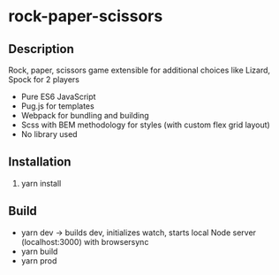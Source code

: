 # rock-paper-scissors

## Description

Rock, paper, scissors game extensible for additional choices like Lizard, Spock for 2 players

- Pure ES6 JavaScript
- Pug.js for templates
- Webpack for bundling and building
- Scss with BEM methodology for styles (with custom flex grid layout)
- No library used

## Installation

1. yarn install

## Build

- yarn dev -> builds dev, initializes watch, starts local Node server (localhost:3000) with browsersync
- yarn build
- yarn prod
